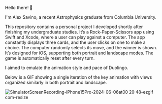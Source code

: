 
Hello there! 👋

I'm Alex Savino, a recent Astrophysics graduate from Columbia University.

This repository contains a personal project I developed shortly after finishing my undergraduate studies. It’s a Rock-Paper-Scissors app using Swift and Xcode, where a user can play against a computer. The app constantly displays three cards, and the user clicks on one to make a choice. The computer randomly selects its move, and the winner is shown. It’s designed for iOS, supporting both portrait and landscape modes. The game is automatically reset after every turn.

I aimed to emulate the animation style and pace of Duolingo.

Below is a GIF showing a single iteration of the key animation with views organized similarly in both portrait and landscape.

![SimulatorScreenRecording-iPhone15Pro-2024-06-06at00 20 48-ezgif com-resize](https://github.com/alexsavino/RPS/assets/74523577/ecab96c5-5536-44fd-a153-de6d45e1004f)

